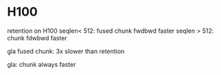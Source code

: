 # H100
retention on H100
seqlen< 512: fused chunk fwdbwd faster
seqlen > 512: chunk fdwbwd faster

gla fused chunk: 3x slower than retention

gla: chunk always faster

